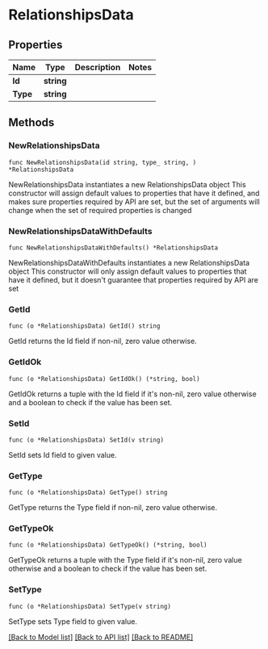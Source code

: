 # RelationshipsData

## Properties

Name | Type | Description | Notes
------------ | ------------- | ------------- | -------------
**Id** | **string** |  | 
**Type** | **string** |  | 

## Methods

### NewRelationshipsData

`func NewRelationshipsData(id string, type_ string, ) *RelationshipsData`

NewRelationshipsData instantiates a new RelationshipsData object
This constructor will assign default values to properties that have it defined,
and makes sure properties required by API are set, but the set of arguments
will change when the set of required properties is changed

### NewRelationshipsDataWithDefaults

`func NewRelationshipsDataWithDefaults() *RelationshipsData`

NewRelationshipsDataWithDefaults instantiates a new RelationshipsData object
This constructor will only assign default values to properties that have it defined,
but it doesn't guarantee that properties required by API are set

### GetId

`func (o *RelationshipsData) GetId() string`

GetId returns the Id field if non-nil, zero value otherwise.

### GetIdOk

`func (o *RelationshipsData) GetIdOk() (*string, bool)`

GetIdOk returns a tuple with the Id field if it's non-nil, zero value otherwise
and a boolean to check if the value has been set.

### SetId

`func (o *RelationshipsData) SetId(v string)`

SetId sets Id field to given value.


### GetType

`func (o *RelationshipsData) GetType() string`

GetType returns the Type field if non-nil, zero value otherwise.

### GetTypeOk

`func (o *RelationshipsData) GetTypeOk() (*string, bool)`

GetTypeOk returns a tuple with the Type field if it's non-nil, zero value otherwise
and a boolean to check if the value has been set.

### SetType

`func (o *RelationshipsData) SetType(v string)`

SetType sets Type field to given value.



[[Back to Model list]](../README.md#documentation-for-models) [[Back to API list]](../README.md#documentation-for-api-endpoints) [[Back to README]](../README.md)


